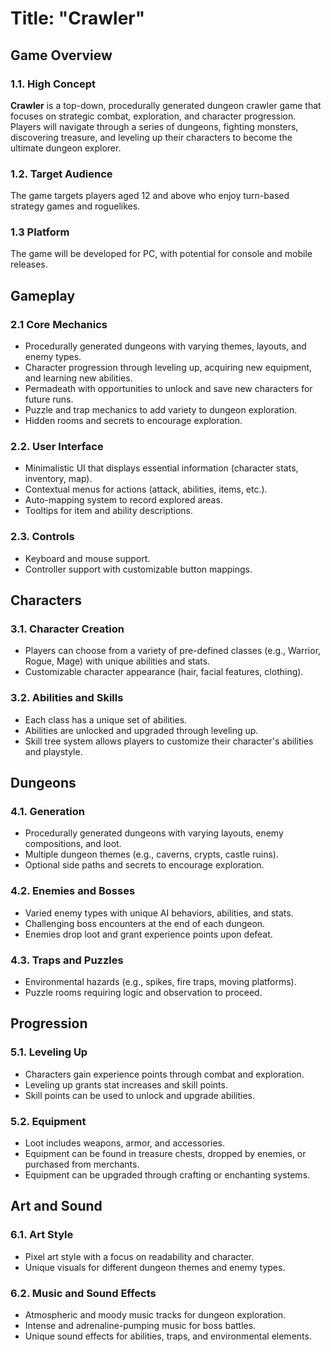 # Title: "Crawler"

## Game Overview

### 1.1. High Concept

**Crawler** is a top-down, procedurally generated dungeon crawler game that focuses on strategic combat, exploration, and character progression. Players will navigate through a series of dungeons, fighting monsters, discovering treasure, and leveling up their characters to become the ultimate dungeon explorer.

###  1.2. Target Audience
The game targets players aged 12 and above who enjoy turn-based strategy games and roguelikes.

### 1.3 Platform
The game will be developed for PC, with potential for console and mobile releases.

## Gameplay

### 2.1 Core Mechanics

-   Procedurally generated dungeons with varying themes, layouts, and enemy types.
-   Character progression through leveling up, acquiring new equipment, and learning new abilities.
-   Permadeath with opportunities to unlock and save new characters for future runs.
-   Puzzle and trap mechanics to add variety to dungeon exploration.
-   Hidden rooms and secrets to encourage exploration.

### 2.2. User Interface

-   Minimalistic UI that displays essential information (character stats, inventory, map).
-   Contextual menus for actions (attack, abilities, items, etc.).
-   Auto-mapping system to record explored areas.
-   Tooltips for item and ability descriptions.

### 2.3. Controls

-   Keyboard and mouse support.
-   Controller support with customizable button mappings.

## Characters

### 3.1. Character Creation

-   Players can choose from a variety of pre-defined classes (e.g., Warrior, Rogue, Mage) with unique abilities and stats.
-   Customizable character appearance (hair, facial features, clothing).

### 3.2. Abilities and Skills

-   Each class has a unique set of abilities.
-   Abilities are unlocked and upgraded through leveling up.
-   Skill tree system allows players to customize their character's abilities and playstyle.

## Dungeons

### 4.1. Generation

-   Procedurally generated dungeons with varying layouts, enemy compositions, and loot.
-   Multiple dungeon themes (e.g., caverns, crypts, castle ruins).
-   Optional side paths and secrets to encourage exploration.

### 4.2. Enemies and Bosses

-   Varied enemy types with unique AI behaviors, abilities, and stats.
-   Challenging boss encounters at the end of each dungeon.
-   Enemies drop loot and grant experience points upon defeat.

### 4.3. Traps and Puzzles

-   Environmental hazards (e.g., spikes, fire traps, moving platforms).
-   Puzzle rooms requiring logic and observation to proceed.

## Progression

### 5.1. Leveling Up

-   Characters gain experience points through combat and exploration.
-   Leveling up grants stat increases and skill points.
-   Skill points can be used to unlock and upgrade abilities.

### 5.2. Equipment

-   Loot includes weapons, armor, and accessories.
-   Equipment can be found in treasure chests, dropped by enemies, or purchased from merchants.
-   Equipment can be upgraded through crafting or enchanting systems.

## Art and Sound

### 6.1. Art Style

-   Pixel art style with a focus on readability and character.
-   Unique visuals for different dungeon themes and enemy types.

### 6.2. Music and Sound Effects

-   Atmospheric and moody music tracks for dungeon exploration.
-   Intense and adrenaline-pumping music for boss battles.
-   Unique sound effects for abilities, traps, and environmental elements.